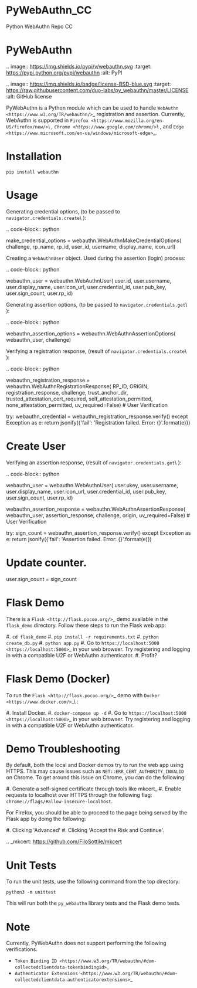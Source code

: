 # PyWebAuthn_CC
Python WebAuthn Repo CC

PyWebAuthn
==========


.. image:: https://img.shields.io/pypi/v/webauthn.svg
   :target: https://pypi.python.org/pypi/webauthn
   :alt: PyPI


.. image:: https://img.shields.io/badge/license-BSD-blue.svg
   :target: https://raw.githubusercontent.com/duo-labs/py_webauthn/master/LICENSE
   :alt: GitHub license


PyWebAuthn is a Python module which can be used to handle `WebAuthn <https://www.w3.org/TR/webauthn/>`_ registration and assertion. Currently, WebAuthn is supported in `Firefox <https://www.mozilla.org/en-US/firefox/new/>`_\ , `Chrome <https://www.google.com/chrome/>`_\ , and `Edge <https://www.microsoft.com/en-us/windows/microsoft-edge>`_.

Installation
============

``pip install webauthn``

Usage
=====

Generating credential options, (to be passed to ``navigator.credentials.create``\ ):

.. code-block:: python

   make_credential_options = webauthn.WebAuthnMakeCredentialOptions(
       challenge,
       rp_name,
       rp_id,
       user_id,
       username,
       display_name,
       icon_url)

Creating a ``WebAuthnUser`` object. Used during the assertion (login) process:

.. code-block:: python

   webauthn_user = webauthn.WebAuthnUser(
       user.id,
       user.username,
       user.display_name,
       user.icon_url,
       user.credential_id,
       user.pub_key,
       user.sign_count,
       user.rp_id)

Generating assertion options, (to be passed to ``navigator.credentials.get``\ ):

.. code-block:: python

   webauthn_assertion_options = webauthn.WebAuthnAssertionOptions(
       webauthn_user,
       challenge)

Verifying a registration response, (result of ``navigator.credentials.create``\ ):

.. code-block:: python

   webauthn_registration_response = webauthn.WebAuthnRegistrationResponse(
       RP_ID,
       ORIGIN,
       registration_response,
       challenge,
       trust_anchor_dir,
       trusted_attestation_cert_required,
       self_attestation_permitted,
       none_attestation_permitted,
       uv_required=False)  # User Verification

   try:
       webauthn_credential = webauthn_registration_response.verify()
   except Exception as e:
       return jsonify({'fail': 'Registration failed. Error: {}'.format(e)})

   # Create User

Verifying an assertion response, (result of ``navigator.credentials.get``\ ):

.. code-block:: python

   webauthn_user = webauthn.WebAuthnUser(
       user.ukey,
       user.username,
       user.display_name,
       user.icon_url,
       user.credential_id,
       user.pub_key,
       user.sign_count,
       user.rp_id)

   webauthn_assertion_response = webauthn.WebAuthnAssertionResponse(
       webauthn_user,
       assertion_response,
       challenge,
       origin,
       uv_required=False)  # User Verification

   try:
       sign_count = webauthn_assertion_response.verify()
   except Exception as e:
       return jsonify({'fail': 'Assertion failed. Error: {}'.format(e)})

   # Update counter.
   user.sign_count = sign_count

Flask Demo
==========

There is a `Flask <http://flask.pocoo.org/>`_ demo available in the ``flask_demo`` directory. Follow these steps to run the Flask web app:


#. ``cd flask_demo``
#. ``pip install -r requirements.txt``
#. ``python create_db.py``
#. ``python app.py``
#. Go to `https://localhost:5000 <https://localhost:5000>`_ in your web browser. Try registering and logging in with a compatible U2F or WebAuthn authenticator.
#. Profit?

Flask Demo (Docker)
===================

To run the `Flask <http://flask.pocoo.org/>`_ demo with `Docker <https://www.docker.com/>`_\ :


#. Install Docker.
#. ``docker-compose up -d``
#. Go to `https://localhost:5000 <https://localhost:5000>`_ in your web browser. Try registering and logging in with a compatible U2F or WebAuthn authenticator.

Demo Troubleshooting
====================
By default, both the local and Docker demos try to run the web app using HTTPS. This may cause issues such as
``NET::ERR_CERT_AUTHORITY_INVALID`` on Chrome. To get around this issue on Chrome, you can do the following:

#. Generate a self-signed certificate through tools like mkcert_
#. Enable requests to localhost over HTTPS through the following flag: ``chrome://flags/#allow-insecure-localhost``.

For Firefox, you should be able to proceed to the page being served by the Flask app by doing the following:

#. Clicking 'Advanced'
#. Clicking 'Accept the Risk and Continue'.

.. _mkcert: https://github.com/FiloSottile/mkcert

Unit Tests
==========

To run the unit tests, use the following command from the top directory:

``python3 -m unittest``

This will run both the `py_webauthn` library tests and the Flask demo tests.

Note
====

Currently, PyWebAuthn does not support performing the following verifications.


* `Token Binding ID <https://www.w3.org/TR/webauthn/#dom-collectedclientdata-tokenbindingid>`_
* `Authenticator Extensions <https://www.w3.org/TR/webauthn/#dom-collectedclientdata-authenticatorextensions>`_
